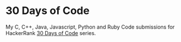 # 30 Days of Code
My C, C++, Java, Javascript, Python and Ruby Code submissions for HackerRank [30 Days of Code](https://www.hackerrank.com/domains/tutorials/30-days-of-code) series.
